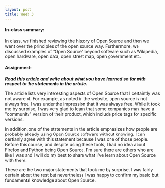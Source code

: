 ```yaml
---
layout: post
title: Week 3
---
```


#### In-class summary:

In class, we finished reviewing the history of Open Source and then we went over the principles of the open source way. Furthermore, we discussed examples of "Open Source" beyond software such as Wikipedia, open hardware, open data, open street map, open government etc.

#### Assignment:

**_Read this [article](https://www.techrepublic.com/blog/10-things/10-things-you-should-know-about-open-source-before-you-use-it/) and write about what you have learned so far with respect to the statements in the artcile._**

The article lists very interesting aspects of Open Source that I certaintly was not aware of. For example, as noted in the website, open source is not always free. I was under the impression that it was always free. While it took me by surprise, I was very glad to learn that some companies may have a "community" version of their product, which include price tags for specific versions.

In addition, one of the statements in the article emphasizes how people are probably already using Open Source software without knowing. I can certianly agree with this statement because I was one of those people. Before this course, and despite using these tools, I had no idea about Firefox and Python being Open Source. I'm sure there are others who are like I was and I will do my best to share what I've learn about Open Source with them.

These are the two major statements that took me by surprise. I was fairly certain about the rest but nevertheless I was happy to confirm my basic but fundamental knowledge about Open Source.
